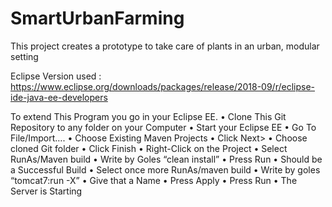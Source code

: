 # SmartUrbanFarming
This project creates a prototype to take care of plants in an urban, modular setting

Eclipse Version used :
https://www.eclipse.org/downloads/packages/release/2018-09/r/eclipse-ide-java-ee-developers

To extend This Program you go in your Eclipse EE.
•	Clone This Git Repository to any folder on your Computer
•	Start your Eclipse EE
•	Go To File/Import….
•	Choose Existing Maven Projects
•	Click Next>
•	Choose cloned Git folder
•	Click Finish
•	Right-Click on the Project
•	Select RunAs/Maven build
•	Write by Goles “clean install”
•	Press Run
•	Should be a Successful Build
•	Select once more RunAs/maven build
•	Write by goles “tomcat7:run -X”
•	Give that a Name
•	Press Apply
•	Press Run
•	The Server is Starting
